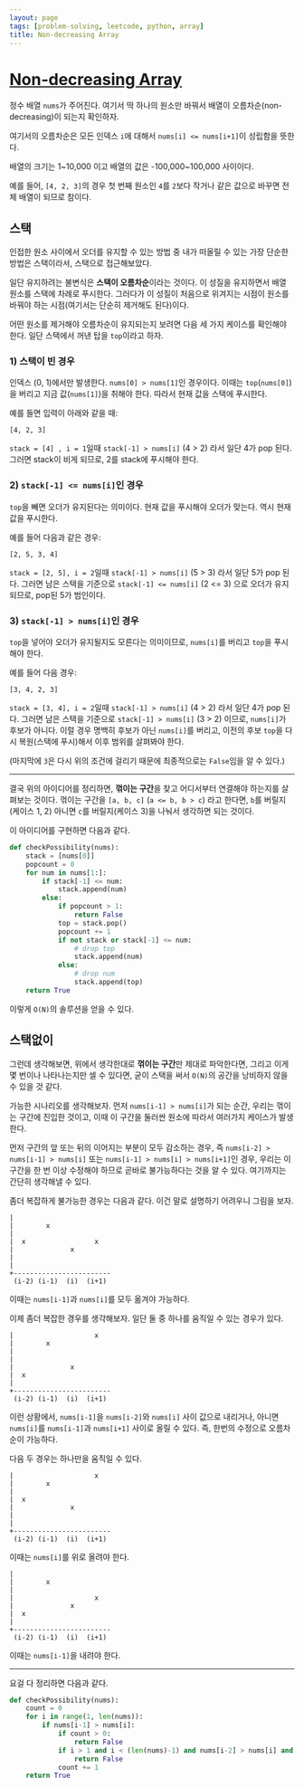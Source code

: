 ```yaml
---
layout: page
tags: [problem-solving, leetcode, python, array]
title: Non-decreasing Array
---
```


# [Non-decreasing Array](https://leetcode.com/problems/non-decreasing-array/)

 정수 배열 `nums`가 주어진다. 여기서 딱 하나의 원소만 바꿔서 배열이
 오름차순(non-decreasing)이 되는지 확인하자.

 여기서의 오름차순은 모든 인덱스 `i`에 대해서 `nums[i] <= nums[i+1]`이
 성립함을 뜻한다.

 배열의 크기는 1~10,000 이고 배열의 값은 -100,000~100,000 사이이다.

 예를 들어, `[4, 2, 3]`의 경우 첫 번째 원소인 `4`를 `2`보다 작거나
 같은 값으로 바꾸면 전체 배열이 되므로 참이다.

## 스택

 인접한 원소 사이에서 오더를 유지할 수 있는 방법 중 내가 떠올릴 수
 있는 가장 단순한 방법은 스택이라서, 스택으로 접근해보았다.

 일단 유지하려는 불변식은 **스택이 오름차순**이라는 것이다. 이 성질을
 유지하면서 배열 원소를 스택에 차례로 푸시한다. 그러다가 이 성질이
 처음으로 위겨지는 시점이 원소를 바꿔야 하는 시점(여기서는 단순히
 제거해도 된다)이다.

 어떤 원소를 제거해야 오름차순이 유지되는지 보려면 다음 세 가지
 케이스를 확인해야 한다. 일단 스택에서 꺼낸 탑을 `top`이라고 하자.

### 1) 스택이 빈 경우
 인덱스 (0, 1)에서만 발생한다. `nums[0] > nums[1]`인 경우이다. 이때는
 `top`(`nums[0]`)을 버리고 지금 값(`nums[1]`)을 취해야 한다. 따라서
 현재 값을 스택에 푸시한다.

 예를 들면 입력이 아래와 같을 때:

```
[4, 2, 3]
```

 `stack = [4] , i = 1`일때 `stack[-1] > nums[i]` (4 > 2) 라서 일단 4가
 pop 된다.  그러면 stack이 비게 되므로, 2를 stack에 푸시해야 한다.

### 2) `stack[-1] <= nums[i]`인 경우
 `top`을 빼면 오더가 유지된다는 의미이다. 현재 값을 푸시해야 오더가
 맞는다. 역시 현재 값을 푸시한다.

 예를 들어 다음과 같은 경우:

```
[2, 5, 3, 4]
```


 `stack = [2, 5], i = 2`일때 `stack[-1] > nums[i]` (5 > 3) 라서 일단
 5가 pop 된다. 그러면 남은 스택을 기준으로 `stack[-1] <= nums[i]` (2
 <= 3) 으로 오더가 유지되므로, pop된 5가 범인이다.

### 3) `stack[-1] > nums[i]`인 경우
 `top`을 넣어야 오더가 유지될지도 모른다는 의미이므로, `nums[i]`를
 버리고 `top`을 푸시해야 한다.

 예를 들어 다음 경우:

```
[3, 4, 2, 3]
```

 `stack = [3, 4], i = 2`일때 `stack[-1] > nums[i]` (4 > 2) 라서 일단
 4가 pop 된다. 그러면 남은 스택을 기준으로 `stack[-1] > nums[i]` (3 >
 2) 이므로, `nums[i]`가 후보가 아니다. 이럴 경우 명백히 후보가 아닌
 `nums[i]`를 버리고, 이전의 후보 `top`을 다시 복원(스택에 푸시)해서
 이후 범위를 살펴봐야 한다.

 (마지막에 `3`은 다시 위의 조건에 걸리기 때문에 최종적으로는
 `False`임을 알 수 있다.)

---

 결국 위의 아이디어를 정리하면, **꺾이는 구간**을 찾고 어디서부터
 연결해야 하는지를 살펴보는 것이다. 꺾이는 구간을 `[a, b, c]` (`a <=
 b, b > c`) 라고 한다면, `b`를 버릴지(케이스 1, 2) 아니면 `c`를
 버릴지(케이스 3)을 나눠서 생각하면 되는 것이다.

 이 아이디어를 구현하면 다음과 같다.

```python
def checkPossibility(nums):
    stack = [nums[0]]
    popcount = 0
    for num in nums[1:]:
        if stack[-1] <= num:
            stack.append(num)
        else:
            if popcount > 1:
                return False
            top = stack.pop()
            popcount += 1
            if not stack or stack[-1] <= num:
                # drop top
                stack.append(num)
            else:
                # drop num
                stack.append(top)
    return True
```

 이렇게 `O(N)`의 솔루션을 얻을 수 있다.

## 스택없이

 그런데 생각해보면, 위에서 생각한대로 **꺾이는 구간**만 제대로
 파악한다면, 그리고 이게 몇 번이나 나타나는지만 셀 수 있다면, 굳이
 스택을 써서 `O(N)`의 공간을 낭비하지 않을 수 있을 것 같다.

 가능한 시나리오를 생각해보자. 먼저 `nums[i-1] > nums[i]`가 되는 순간,
 우리는 꺾이는 구간에 진입한 것이고, 이때 이 구간을 둘러싼 원소에
 따라서 여러가지 케이스가 발생한다.

 먼저 구간의 앞 또는 뒤의 이어지는 부분이 모두 감소하는 경우, 즉
 `nums[i-2] > nums[i-1] > nums[i]` 또는 `nums[i-1] > nums[i] >
 nums[i+1]`인 경우, 우리는 이 구간을 한 번 이상 수정해야 하므로 곧바로
 불가능하다는 것을 알 수 있다. 여기까지는 간단히 생각해낼 수 있다.

 좀더 복잡하게 불가능한 경우는 다음과 같다. 이건 말로 설명하기
 어려우니 그림을 보자.

```
|
|        x
|
|  x                 x
|              x
|
|
+------------------------
 (i-2) (i-1)  (i)  (i+1)
```

 이때는 `nums[i-1]`과 `nums[i]`를 모두 옮겨야 가능하다.


 이제 좀더 복잡한 경우를 생각해보자. 일단 둘 중 하나를 움직일 수 있는
 경우가 있다.

```
|                    x
|        x
|
|
|              x
|  x
|
+------------------------
 (i-2) (i-1)  (i)  (i+1)
```

 이런 상황에서, `nums[i-1]`을 `nums[i-2]`와 `nums[i]` 사이 값으로
 내리거나, 아니면 `nums[i]`를 `nums[i-1]`과 `nums[i+1]` 사이로 올릴 수
 있다. 즉, 한번의 수정으로 오름차순이 가능하다.

 다음 두 경우는 하나만을 움직일 수 있다.


```
|                    x
|        x
|
|  x
|              x
|
|
+------------------------
 (i-2) (i-1)  (i)  (i+1)
```


 이때는 `nums[i]`를 위로 올려야 한다.

```
|
|        x
|
|                    x
|              x
|  x
|
+------------------------
 (i-2) (i-1)  (i)  (i+1)
```


 이때는 `nums[i-1]`을 내려야 한다.

---

 요걸 다 정리하면 다음과 같다.


```python
def checkPossibility(nums):
    count = 0
    for i in range(1, len(nums)):
        if nums[i-1] > nums[i]:
            if count > 0:
                return False
            if i > 1 and i < (len(nums)-1) and nums[i-2] > nums[i] and nums[i-1] > nums[i+1]:
                return False
            count += 1
    return True
```
